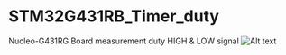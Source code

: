 # STM32G431RB_Timer_duty
Nucleo-G431RG Board measurement duty HIGH & LOW signal
![Alt text](stm32g431_pin.jpeg)
